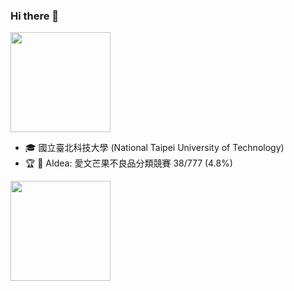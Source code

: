 ### Hi there 👋

<!--
**AllenSu1/AllenSu1** is a ✨ _special_ ✨ repository because its `README.md` (this file) appears on your GitHub profile.

Here are some ideas to get you started:

- 🔭 I’m currently working on ...
- 🌱 I’m currently learning ...
- 👯 I’m looking to collaborate on ...
- 🤔 I’m looking for help with ...
- 💬 Ask me about ...
- 📫 How to reach me: ...
- 😄 Pronouns: ...
- ⚡ Fun fact: ...
-->
<img height="160" align="center" src="https://github-profile-trophy.vercel.app/?username=AllenSu1&column=7&margin-w=5" />

- 🎓 國立臺北科技大學 (National Taipei University of Technology)
- 🏆 🏅 AIdea: 愛文芒果不良品分類競賽 38/777 (4.8%)


<img height="160" align="lift" src="https://github-readme-stats.vercel.app/api?username=AllenSu1&show_icons=True&count_private=True" />
